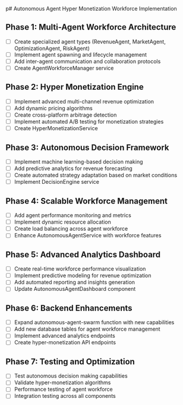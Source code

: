 p# Autonomous Agent Hyper Monetization Workforce Implementation

## Phase 1: Multi-Agent Workforce Architecture
- [ ] Create specialized agent types (RevenueAgent, MarketAgent, OptimizationAgent, RiskAgent)
- [ ] Implement agent spawning and lifecycle management
- [ ] Add inter-agent communication and collaboration protocols
- [ ] Create AgentWorkforceManager service

## Phase 2: Hyper Monetization Engine
- [ ] Implement advanced multi-channel revenue optimization
- [ ] Add dynamic pricing algorithms
- [ ] Create cross-platform arbitrage detection
- [ ] Implement automated A/B testing for monetization strategies
- [ ] Create HyperMonetizationService

## Phase 3: Autonomous Decision Framework
- [ ] Implement machine learning-based decision making
- [ ] Add predictive analytics for revenue forecasting
- [ ] Create automated strategy adaptation based on market conditions
- [ ] Implement DecisionEngine service

## Phase 4: Scalable Workforce Management
- [ ] Add agent performance monitoring and metrics
- [ ] Implement dynamic resource allocation
- [ ] Create load balancing across agent workforce
- [ ] Enhance AutonomousAgentService with workforce features

## Phase 5: Advanced Analytics Dashboard
- [ ] Create real-time workforce performance visualization
- [ ] Implement predictive modeling for revenue optimization
- [ ] Add automated reporting and insights generation
- [ ] Update AutonomousAgentDashboard component

## Phase 6: Backend Enhancements
- [ ] Expand autonomous-agent-swarm function with new capabilities
- [ ] Add new database tables for agent workforce management
- [ ] Implement advanced analytics endpoints
- [ ] Create hyper-monetization API endpoints

## Phase 7: Testing and Optimization
- [ ] Test autonomous decision making capabilities
- [ ] Validate hyper-monetization algorithms
- [ ] Performance testing of agent workforce
- [ ] Integration testing across all components

